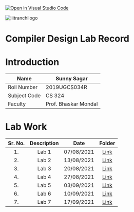 [![Open in Visual Studio Code](https://classroom.github.com/assets/open-in-vscode-f059dc9a6f8d3a56e377f745f24479a46679e63a5d9fe6f495e02850cd0d8118.svg)](https://classroom.github.com/online_ide?assignment_repo_id=6093137&assignment_repo_type=AssignmentRepo)

![iiitranchilogo](https://user-images.githubusercontent.com/75474488/138427294-0d94fbf4-d0c1-48e6-8a24-0fb743f50105.png)
# Compiler Design Lab Record

# Introduction
| Name  | Sunny Sagar |
| ------------- | ------------- |
| Roll Number  | 2019UGCS034R  |
| Subject Code  | CS 324   |
| Faculty | Prof. Bhaskar Mondal |



# Lab Work
| Sr. No. | Description | Date | Folder |
| :---:  | :---: | :---:  | :---: |
| 1. | Lab 1 | 07/08/2021 | [ Link ](https://github.com/Dr-B-Mondal-s-class/compiler-design-laboratory-1-sunnysagar/tree/main/Lab%201)   |
| 2. | Lab 2 | 13/08/2021 | [Link](https://github.com/Dr-B-Mondal-s-class/compiler-design-laboratory-1-sunnysagar/tree/main/Lab%202)   |
| 3. | Lab 3 | 20/08/2021 | [Link](https://github.com/Dr-B-Mondal-s-class/compiler-design-laboratory-1-sunnysagar/tree/main/Lab%203)   |
| 4. | Lab 4 | 27/08/2021 |[Link](https://github.com/Dr-B-Mondal-s-class/compiler-design-laboratory-1-sunnysagar/tree/main/Lab%204) |
| 5. | Lab 5 | 03/09/2021 |[Link](https://github.com/Dr-B-Mondal-s-class/compiler-design-laboratory-1-sunnysagar/tree/main/Lab%205) |
| 6. | Lab 6 | 10/09/2021 |[Link](https://github.com/Dr-B-Mondal-s-class/compiler-design-laboratory-1-sunnysagar/tree/main/Lab%206) |
| 7. | Lab 7 | 17/09/2021 |[Link](https://github.com/Dr-B-Mondal-s-class/compiler-design-laboratory-1-sunnysagar/tree/main/Lab%207) |


